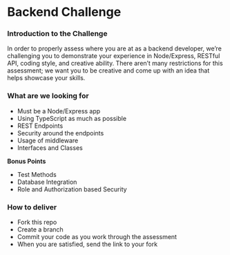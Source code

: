 # Backend Challenge

### Introduction to the Challenge
In order to properly assess where you are at as a backend developer, we’re challenging you to demonstrate your experience in Node/Express, RESTful API, coding style, and creative ability. There aren’t many restrictions for this assessment; we want you to be creative and come up with an idea that helps showcase your skills.

### What are we looking for
- Must be a Node/Express app
- Using TypeScript as much as possible
- REST Endpoints
- Security around the endpoints
- Usage of middleware
- Interfaces and Classes

**Bonus Points**
- Test Methods
- Database Integration
- Role and Authorization based Security

### How to deliver
- Fork this repo
- Create a branch
- Commit your code as you work through the assessment
- When you are satisfied, send the link to your fork
